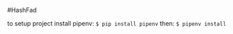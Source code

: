 #HashFad

to setup project 
install pipenv: ``` $ pip install pipenv ```
then: ``` $ pipenv install ```


